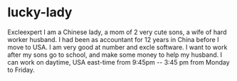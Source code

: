 # lucky-lady
Excleexpert 
I am a Chinese lady, a mom of 2 very cute sons, a wife of hard worker husband. I had been as accountant for 12 years in China before I move to USA. I am very good at number and excle software. 
I want to work after my sons go to school, and make some money to help my husband. 
I can work on daytime, USA east-time from 9:45pm -- 3:45 pm from Monday to Friday. 

